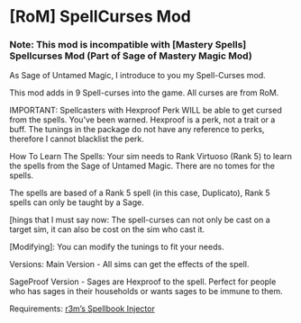 # [RoM] SpellCurses Mod

### Note: This mod is incompatible with [Mastery Spells] Spellcurses Mod (Part of Sage of Mastery Magic Mod)

As Sage of Untamed Magic, I introduce to you my Spell-Curses mod. 

This mod adds in 9 Spell-curses into the game. All curses are from RoM.

IMPORTANT: Spellcasters with Hexproof Perk WILL be able to get cursed from the spells. You’ve been warned.
Hexproof is a perk, not a trait or a buff. The tunings in the package do not have any reference to perks, therefore I cannot blacklist the perk. 

How To Learn The Spells:
Your sim needs to Rank Virtuoso (Rank 5) to learn the spells from the Sage of Untamed Magic. There are no tomes for the spells.

The spells are based of a Rank 5 spell (in this case, Duplicato), Rank 5 spells can only be taught by a Sage.

[hings that I must say now:
The spell-curses can not only be cast on a target sim, it can also be cost on the sim who cast it.

[Modifying]:
You can modify the tunings to fit your needs.

Versions:
Main Version - All sims can get the effects of the spell.

SageProof Version - Sages are Hexproof to the spell. Perfect for people who has sages in their households or wants sages to be immune to them.

Requirements:
[r3m’s Spellbook Injector](https://modthesims.info/d/633665/the-spellbook-injector.html)
